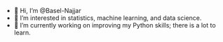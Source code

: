- 👋 Hi, I’m @Basel-Najjar
- 👀 I’m interested in statistics, machine learning, and data science.
- 🌱 I’m currently working on improving my Python skills; there is a lot to learn.

<!---
Basel-Najjar/Basel-Najjar is a ✨ special ✨ repository because its `README.md` (this file) appears on your GitHub profile.
You can click the Preview link to take a look at your changes.
--->
